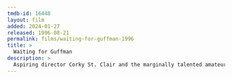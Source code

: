 ```yaml
---
tmdb-id: 16448
layout: film
added: 2024-01-27
released: 1996-08-21
permalink: films/waiting-for-guffman-1996
title: >
  Waiting for Guffman
description: >
  Aspiring director Corky St. Clair and the marginally talented amateur cast of his hokey small-town musical production go overboard when they learn that Broadway theater agent Mort Guffman will be in attendance.
---
```

